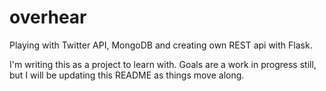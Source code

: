# overhear
Playing with Twitter API, MongoDB and creating own REST api  with Flask.

I'm writing this as a project to learn with.  Goals are a work
in progress still, but I will be updating this README as things
move along.

